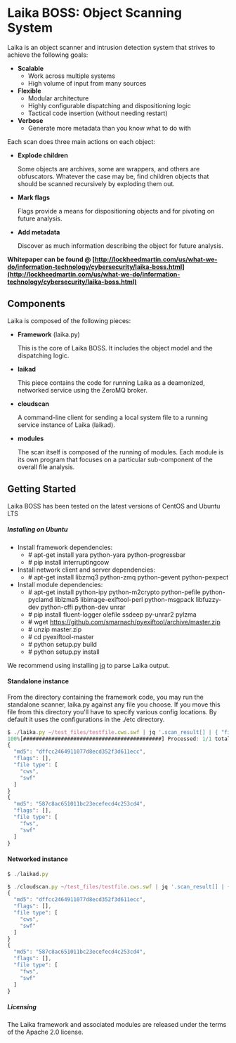 # Laika BOSS: Object Scanning System
Laika is an object scanner and intrusion detection system that strives to achieve the following goals:

+ **Scalable**
	+ Work across multiple systems
	+ High volume of input from many sources
+ **Flexible**
	+ Modular architecture
	+ Highly configurable dispatching and dispositioning logic
	+ Tactical code insertion (without needing restart)
+ **Verbose**
	+ Generate more metadata than you know what to do with
    
Each scan does three main actions on each object:

+ **Explode children**

	Some objects are archives, some are wrappers, and others are obfuscators. Whatever the case may be, find children objects that should be scanned recursively by exploding them out.


+ **Mark flags**

	Flags provide a means for dispositioning objects and for pivoting on future analysis.


+ **Add metadata**

	Discover as much information describing the object for future analysis.

**Whitepaper can be found @ [http://lockheedmartin.com/us/what-we-do/information-technology/cybersecurity/laika-boss.html](http://lockheedmartin.com/us/what-we-do/information-technology/cybersecurity/laika-boss.html)**

## Components
Laika is composed of the following pieces:

+ **Framework** (laika.py)

	This is the core of Laika BOSS. It includes the object model and the dispatching logic.


+ **laikad**

	This piece contains the code for running Laika as a deamonized, networked service using the ZeroMQ broker.


+ **cloudscan**

	A command-line client for sending a local system file to a running service instance of Laika (laikad).


+ **modules**

	The scan itself is composed of the running of modules. Each module is its own program that focuses on a particular sub-component of the overall file analysis.


## Getting Started
Laika BOSS has been tested on the latest versions of CentOS and Ubuntu LTS

##### Installing on Ubuntu
+ Install framework dependencies:
	+ \# apt-get install yara python-yara python-progressbar
	+ \# pip install interruptingcow
+ Install network client and server dependencies:
	+ \# apt-get install libzmq3 python-zmq python-gevent python-pexpect
+ Install module dependencies:
	+ \# apt-get install python-ipy python-m2crypto python-pefile python-pyclamd liblzma5 libimage-exiftool-perl python-msgpack libfuzzy-dev python-cffi python-dev unrar
	+ \# pip install fluent-logger olefile ssdeep py-unrar2 pylzma
	+ \# wget https://github.com/smarnach/pyexiftool/archive/master.zip
	+ \# unzip master.zip
	+ \# cd pyexiftool-master
	+ \# python setup.py build
	+ \# python setup.py install

We recommend using installing [jq](http://stedolan.github.io/jq/) to parse Laika output.
#### Standalone instance
From the directory containing the framework code, you may run the standalone scanner, laika.py against any file you choose. If you move this file from this directory you'll have to specify various config locations. By default it uses the configurations in the ./etc directory.

```javascript
$ ./laika.py ~/test_files/testfile.cws.swf | jq '.scan_result[] | { "file type" : .fileType, "flags" : .flags, "md5" : .objectHash }'
100%[############################################] Processed: 1/1 total files (Elapsed Time: 0:00:00) Time: 0:00:00
{
  "md5": "dffcc2464911077d8ecd352f3d611ecc",
  "flags": [],
  "file type": [
    "cws",
    "swf"
  ]
}
{
  "md5": "587c8ac651011bc23ecefecd4c253cd4",
  "flags": [],
  "file type": [
    "fws",
    "swf"
  ]
}
```

#### Networked instance
```javascript
$ ./laikad.py

$ ./cloudscan.py ~/test_files/testfile.cws.swf | jq '.scan_result[] | { "file type" : .fileType, "flags" : .flags, "md5" : .objectHash }'
{
  "md5": "dffcc2464911077d8ecd352f3d611ecc",
  "flags": [],
  "file type": [
    "cws",
    "swf"
  ]
}
{
  "md5": "587c8ac651011bc23ecefecd4c253cd4",
  "flags": [],
  "file type": [
    "fws",
    "swf"
  ]
}
```

##### Licensing
The Laika framework and associated modules are released under the terms of the Apache 2.0 license.
